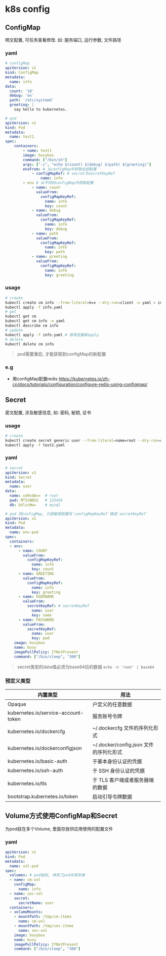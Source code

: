 # k8s config

## ConfigMap

明文配置, 可任务查看修改. 如: 服务端口, 运行参数, 文件路径

### yaml

```yaml
# configMap
apiVersion: v1
kind: ConfigMap
metadata:
  name: info
data:
  count: '10'
  debug: 'on'
  path: '/etc/systemd'
  greeting: |
    say hello to kubernetes.

# pod
apiVersion: v1
kind: Pod
metadata:
  name: test1
spec:
    containers:
        - name: test1
        image: busybox
        command: ["/bin/sh"]
        args: ["-c", "echo $(count) $(debug) $(path) $(greeting)"]
        envFrom: # 从configMap中获取全部配置
            - configMapRef: # secret为secretKeyRef
                name: info
        - env # 从不同的configMap中获取配置
            - name: count
              valueFrom:
                configMapKeyRef:
                  name: info
                  key: count
            - name: debug
              valueFrom:
                configMapKeyRef:
                  name: info
                  key: debug
            - name: path
              valueFrom:
                configMapKeyRef:
                  name: info
                  key: path
            - name: greeting
              valueFrom:
                configMapKeyRef:
                  name: info
                  key: greeting
```

### usage

```sh
# create
kubectl create cm info --from-literal=k=v --dry-run=client -o yaml > info.yaml
kubectl apply -f info.yaml
# get
kubectl get cm
kubectl get cm info -o yaml
kubectl describe cm info
# update
kubectl apply -f info.yaml # 修改后重新apply
# delete
kubectl delete cm info
```

> pod需要重启, 才能获取到configMap的新配置

### e.g

- 用configMap配置redis <https://kubernetes.io/zh-cn/docs/tutorials/configuration/configure-redis-using-configmap/>

## Secret

密文配置, 涉及敏感信息, 如: 密码, 秘钥, 证书

### usage

```sh
# create
kubectl create secret generic user --from-literal=name=root --dry-run=client -o yaml > test2.yaml
kubectl apply -f test2.yaml
```

### yaml

```yaml
# secret
apiVersion: v1
kind: Secret
metadata:
  name: user
data:
  name: cm9vdA==  # root
  pwd: MTIzNDU2   # 123456
  db: bXlzcWw=    # mysql

# pod 同configMap, 只是敏感配置将`configMapKeyRef`换成`secretKeyRef`
apiVersion: v1
kind: Pod
metadata:
  name: env-pod
spec:
  containers:
  - env:
      - name: COUNT
        valueFrom:
          configMapKeyRef:
            name: info
            key: count
      - name: GREETING
        valueFrom:
          configMapKeyRef:
            name: info
            key: greeting
      - name: USERNAME
        valueFrom:
          secretKeyRef: # secretKeyRef
            name: user
            key: name
      - name: PASSWORD
        valueFrom:
          secretKeyRef:
            name: user
            key: pwd
    image: busybox
    name: busy
    imagePullPolicy: IfNotPresent
    command: ["/bin/sleep", "300"]
```

> secret类型的data值必须为base64后的数据 `echo -n 'root' | base64`

### 预定义类型

| 内置类型                            | 用法                                   |
| ----------------------------------- | -------------------------------------- |
| Opaque                              | 户定义的任意数据                       |
| kubernetes.io/service-account-token | 服务账号令牌                           |
| kubernetes.io/dockercfg             | ~/.dockercfg 文件的序列化形式          |
| kubernetes.io/dockerconfigjson      | ~/.docker/config.json 文件的序列化形式 |
| kubernetes.io/basic-auth            | 于基本身份认证的凭据                   |
| kubernetes.io/ssh-auth              | 于 SSH 身份认证的凭据                  |
| kubernetes.io/tls                   | 于 TLS 客户端或者服务器端的数据        |
| bootstrap.kubernetes.io/token       | 启动引导令牌数据                       |

## Volume方式使用ConfigMap和Secret

为pod挂在多个Volume, 里面存放供应用使用的配置文件

### yaml

```yaml
apiVersion: v1
kind: Pod
metadata:
  name: vol-pod
spec:
  volumes: # pod级别, 体现了pod共享存储
  - name: cm-vol
    configMap:
      name: info
  - name: sec-vol
    secret:
      secretName: user
  containers:
  - volumeMounts:
    - mountPath: /tmp/cm-items
      name: cm-vol
    - mountPath: /tmp/sec-items
      name: sec-vol
    image: busybox
    name: busy
    imagePullPolicy: IfNotPresent
    command: ["/bin/sleep", "300"]
```